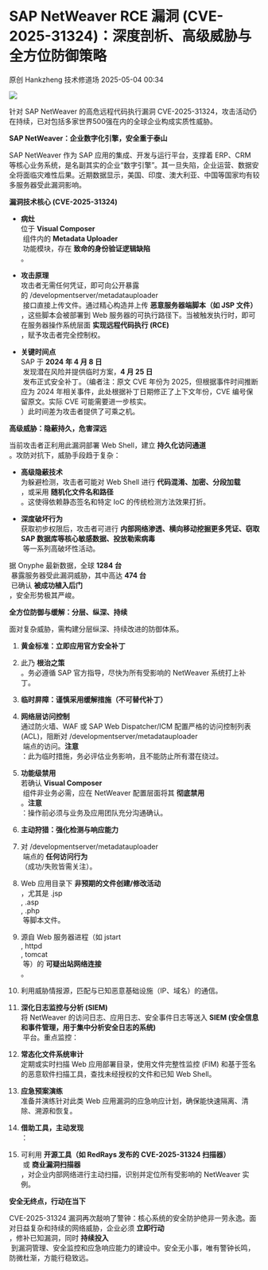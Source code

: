 #  SAP NetWeaver RCE 漏洞 (CVE-2025-31324)：深度剖析、高级威胁与全方位防御策略   
原创 Hankzheng  技术修道场   2025-05-04 00:34  
  
![](https://mmbiz.qpic.cn/sz_mmbiz_png/wWBwsDOJT49YT01BuKvrWWscVhBbc1ic1ybv7ia3iag4zceo1YuhnLJuIdAFJXUzDeafViakAsKoHKY703NDh8wdxQ/640?wx_fmt=png&from=appmsg "")  
  
针对 SAP NetWeaver 的高危远程代码执行漏洞 CVE-2025-31324，攻击活动仍在持续，已对包括多家世界500强在内的全球企业构成实质性威胁。  
  
**SAP NetWeaver：企业数字化引擎，安全重于泰山**  
  
SAP NetWeaver 作为 SAP 应用的集成、开发与运行平台，支撑着 ERP、CRM 等核心业务系统，是名副其实的企业“数字引擎”。其一旦失陷，企业运营、数据安全将面临灾难性后果。近期数据显示，美国、印度、澳大利亚、中国等国家均有较多服务器受此漏洞影响。  
  
**漏洞技术核心 (CVE-2025-31324)**  
- **病灶**  
位于 **Visual Composer**  
 组件内的 **Metadata Uploader**  
 功能模块，存在 **致命的身份验证逻辑缺陷**  
。  
  
- **攻击原理**  
攻击者无需任何凭证，即可向公开暴露的 /developmentserver/metadatauploader  
 接口直接上传文件。通过精心构造并上传 **恶意服务器端脚本（如 JSP 文件）**  
，这些脚本会被部署到 Web 服务器的可执行路径下。当被触发执行时，即可在服务器操作系统层面 **实现远程代码执行 (RCE)**  
，赋予攻击者完全控制权。  
  
- **关键时间点**  
SAP 于 **2024 年 4 月 8 日**  
 发现潜在风险并提供临时方案，**4 月 25 日**  
 发布正式安全补丁。（编者注：原文 CVE 年份为 2025，但根据事件时间推断应为 2024 年相关事件，此处根据补丁日期修正了上下文年份，CVE 编号保留原文。实际 CVE 可能需要进一步核实。  
）此时间差为攻击者提供了可乘之机。  
  
**高级威胁：隐蔽持久，危害深远**  
  
当前攻击者正利用此漏洞部署 Web Shell，建立 **持久化访问通道**  
。攻防对抗下，威胁手段趋于复杂：  
- **高级隐蔽技术**  
为躲避检测，攻击者可能对 Web Shell 进行 **代码混淆、加密、分段加载**  
，或采用 **随机化文件名和路径**  
。这使得依赖静态签名和特定 IoC 的传统检测方法效果打折。  
  
- **深度破坏行为**  
获取初步权限后，攻击者可进行 **内部网络渗透、横向移动挖掘更多凭证、窃取 SAP 数据库等核心敏感数据、投放勒索病毒**  
 等一系列高破坏性活动。  
  
据 Onyphe 最新数据，全球 **1284 台**  
 暴露服务器受此漏洞威胁，其中高达 **474 台**  
 已确认 **被成功植入后门**  
，安全形势极其严峻。  
  
**全方位防御与缓解：分层、纵深、持续**  
  
面对复杂威胁，需构建分层纵深、持续改进的防御体系。  
1. **黄金标准：立即应用官方安全补丁**  
  
1. 此乃 **根治之策**  
。务必遵循 SAP 官方指导，尽快为所有受影响的 NetWeaver 系统打上补丁。  
  
1. **临时屏障：谨慎采用缓解措施（不可替代补丁）**  
  
1. **网络层访问控制**  
通过防火墙、WAF 或 SAP Web Dispatcher/ICM 配置严格的访问控制列表 (ACL)，阻断对 /developmentserver/metadatauploader  
 端点的访问。**注意**  
：此为临时措施，务必评估业务影响，且不能防止所有潜在绕过。  
  
1. **功能级禁用**  
若确认 **Visual Composer**  
 组件非业务必需，应在 NetWeaver 配置层面将其 **彻底禁用**  
。**注意**  
：操作前必须与业务及应用团队充分沟通确认。  
  
1. **主动狩猎：强化检测与响应能力**  
  
1. 对 /developmentserver/metadatauploader  
 端点的 **任何访问行为**  
（成功/失败皆需关注）。  
  
1. Web 应用目录下 **非预期的文件创建/修改活动**  
，尤其是 .jsp  
, .asp  
, .php  
 等脚本文件。  
  
1. 源自 Web 服务器进程（如 jstart  
, httpd  
, tomcat  
 等）的 **可疑出站网络连接**  
。  
  
1. 利用威胁情报源，匹配与已知恶意基础设施（IP、域名）的通信。  
  
1. **深化日志监控与分析 (SIEM)**  
将 NetWeaver 的访问日志、应用日志、安全事件日志等送入 **SIEM (安全信息和事件管理，用于集中分析安全日志的系统)**  
 平台。重点监控：  
  
1. **常态化文件系统审计**  
定期或实时扫描 Web 应用部署目录，使用文件完整性监控 (FIM) 和基于签名的恶意软件扫描工具，查找未经授权的文件和已知 Web Shell。  
  
1. **应急预案演练**  
准备并演练针对此类 Web 应用漏洞的应急响应计划，确保能快速隔离、清除、溯源和恢复。  
  
1. **借助工具，主动发现**  
：  
  
1. 可利用 **开源工具（如 RedRays 发布的 CVE-2025-31324 扫描器）**  
 或 **商业漏洞扫描器**  
，对企业内部网络进行主动扫描，识别并定位所有受影响的 NetWeaver 实例。  
  
**安全无终点，行动在当下**  
  
CVE-2025-31324 漏洞再次敲响了警钟：核心系统的安全防护绝非一劳永逸。面对日益复杂和持续的网络威胁，企业必须 **立即行动**  
，修补已知漏洞，同时 **持续投入**  
 到漏洞管理、安全监控和应急响应能力的建设中。安全无小事，唯有警钟长鸣，防微杜渐，方能行稳致远。  
  
